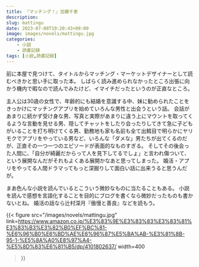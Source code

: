 ```yaml
---
title: 『マッチング！』加藤千恵
description: 
slug: mattingu
date: 2023-07-08T19:20:43+09:00
image: images/novels/mattingu.jpg
categories:
    - 小説
    - 読書記録
tags: [小説,読書記録]
---
```


前に本屋で見つけて、タイトルからマッチング・マーケットデザイナーとして読むべきかと思い手に取った本。
しばらく読み進められなかったところ出張に向かう機内で暇なので読んでみたけど、イマイチだったというのが正直なところ。

主人公は30歳の女性で、年齢的にも結婚を意識する中、妹に勧められたことをきっかけにマッチングアプリを始めていろんな男性と出会うという話。
会話があまりに続かず受け身な男、写真と実際があまりに違う上にマウントを取ってくるような言動を見せる男、隠してチャットをしたり会ったりしてきて急に子どもがいることを打ち明けてくる男、勤務地も家も名前も全て出鱈目で明らかにヤリモクでアプリをやっている男など、いろんな「ダメな」男たちが出てくるのだが、正直その一つ一つのエピソードが表面的なものすぎる。
そしてその後会った人間に、「自分が綺麗だからって人を見下してるでしょ」と言われ傷ついて、という展開なんだがそれもよくある展開かなあと思ってしまった。
婚活・アプリをやってる人間ドラマってもっと深掘りして面白い話に出来うると思うんだが。

まあ色んな小説を読んでいるとこういう微妙なものに当たることもある。
小説を読んで感想を言語化することを目的にブログを書くなら微妙だったものも書かないとね。
婚活の話なら辻村深月『傲慢と善良』などを読もう。

{{< figure
    src="/images/novels/mattingu.jpg"
    link=https://www.amazon.co.jp/%E3%83%9E%E3%83%83%E3%83%81%E3%83%B3%E3%82%B0%EF%BC%81-%E6%96%B0%E6%BD%AE%E6%96%87%E5%BA%AB-%E3%81%8B-95-1-%E5%8A%A0%E8%97%A4-%E5%8D%83%E6%81%B5/dp/4101802637/
    width=400
>}}
